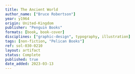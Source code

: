 ```yaml
---
title: The Ancient World
author_name: ["Bruce Robertson"]
year: y1964
origin: United-Kingdom
publisher: "Penguin Books"
formats: [book, book-cover]
disciplines: ["graphic-design", typography, illustration]
tags: [non-fiction, "Pelican Books"]
ref: sol-030-0210
layout: artifact
status: Complete
published: true
date_added: 2023-03-13
---
```


